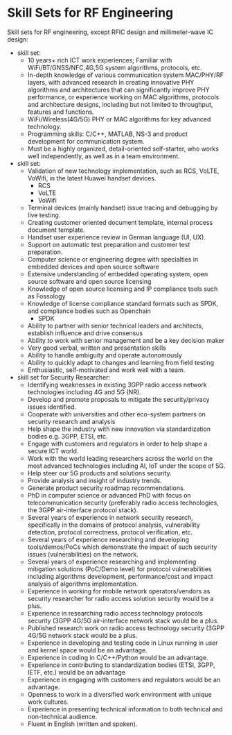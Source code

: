 #	Skill Sets for RF Engineering



Skill sets for RF engineering, except RFIC design and millimeter-wave IC design:
+ skill set:
	- 10 years+ rich ICT work experiences; Familiar with WiFi/BT/GNSS/NFC,4G,5G system algorithms, protocols, etc.
	- In-depth knowledge of various communication system MAC/PHY/RF layers, with advanced research in creating innovative PHY algorithms and architectures that can significantly improve PHY performance, or experience working on MAC algorithms, protocols and architecture designs, including but not limited to throughput, features and functions.
	- WiFi/Wireless(4G/5G) PHY or MAC algorithms for key advanced technology.
	- Programming skills: C/C++, MATLAB, NS-3 and product development for communication system.
	- Must be a highly organized, detail-oriented self-starter, who works well independently, as well as in a team environment.
+ skill set:
	- Validation of new technology implementation, such as RCS, VoLTE, VoWifi, in the latest Huawei handset devices.
		* RCS
		* VoLTE
		* VoWifi
	- Terminal devices (mainly handset) issue tracing and debugging by live testing.
	- Creating customer oriented document template, internal process document template.
	- Handset user experience review in German language (UI, UX).
	- Support on automatic test preparation and customer test preparation.
	- Computer science or engineering degree with specialties in embedded devices and open source software
	- Extensive understanding of embedded operating system, open source software and open source licensing
	- Knowledge of open source licensing and IP compliance tools such as Fossology
	- Knowledge of license compliance standard formats such as SPDK, and compliance bodies such as Openchain
		* SPDK
	- Ability to partner with senior technical leaders and architects, establish influence and drive consensus
	- Ability to work with senior management and be a key decision maker
	- Very good verbal, written and presentation skills
	- Ability to handle ambiguity and operate autonomously
	- Ability to quickly adapt to changes and learning from field testing
	- Enthusiastic, self-motivated and work well with a team.
+ skill set for Security Researcher:
	- Identifying weaknesses in existing 3GPP radio access network technologies including 4G and 5G (NR).
	- Develop and promote proposals to mitigate the security/privacy issues identified.
	- Cooperate with universities and other eco-system partners on security research and analysis
	- Help shape the industry with new innovation via standardization bodies e.g. 3GPP, ETSI, etc.
	- Engage with customers and regulators in order to help shape a secure ICT world.
	- Work with the world leading researchers across the world on the most advanced technologies including AI, IoT under the scope of 5G.
	- Help steer our 5G products and solutions security.
	- Provide analysis and insight of industry trends.
	- Generate product security roadmap recommendations.
	- PhD in computer science or advanced PhD with focus on telecommunication security (preferably radio access technologies, the 3GPP air-interface protocol stack).
	- Several years of experience in network security research, specifically in the domains of protocol analysis, vulnerability detection, protocol correctness, protocol verification, etc.
	- Several years of experience researching and developing tools/demos/PoCs which demonstrate the impact of such security issues (vulnerabilities) on the network.
	- Several years of experience researching and implementing mitigation solutions (PoC/Demo level) for protocol vulnerabilities including algorithms development, performance/cost and impact analysis of algorithms implementation.
	- Experience in working for mobile network operators/vendors as security researcher for radio access solution security would be a plus.
	- Experience in researching radio access technology protocols security (3GPP 4G/5G air-interface network stack would be a plus.
	- Published research work on radio access technology security (3GPP 4G/5G network stack would be a plus.
	- Experience in developing and testing code in Linux running in user and kernel space would be an advantage.
	- Experience in coding in C/C++/Python would be an advantage.
	- Experience in contributing to standardization bodies (ETSI, 3GPP, IETF, etc.) would be an advantage
	- Experience in engaging with customers and regulators would be an advantage.
	- Openness to work in a diversified work environment with unique work cultures.
	- Experience in presenting technical information to both technical and non-technical audience.
	- Fluent in English (written and spoken).










































